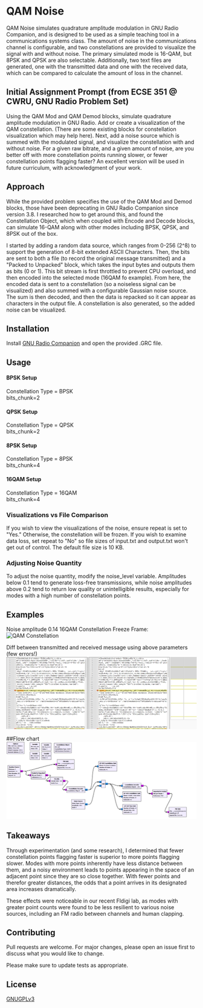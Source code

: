 # QAM Noise

QAM Noise simulates quadrature amplitude modulation in GNU Radio Companion, and is designed to be used as a simple teaching tool in a communications systems class. The amount of noise in the communications channel is configurable, and two constellations are provided to visualize the signal with and without noise. The primary simulated mode is 16-QAM, but 8PSK and QPSK are also selectable. Additionally, two text files are generated, one with the transmitted data and one with the received data, which can be compared to calculate the amount of loss in the channel. 

## Initial Assignment Prompt (from ECSE 351 @ CWRU, GNU Radio Problem Set)

Using the QAM Mod and QAM Demod blocks, simulate quadrature amplitude modulation in GNU
Radio. Add or create a visualization of the QAM constellation. (There are some existing blocks for constellation visualization which may help here). Next, add a noise source which is summed with the modulated signal, and visualize the constellation with and without noise. For a given raw bitrate, and a given amount of noise, are you better off with more constellation points running slower, or fewer constellation points flagging faster? An excellent version will be used in future curriculum, with acknowledgment of your work.

## Approach

While the provided problem specifies the use of the QAM Mod and Demod blocks, those have been deprecating in GNU Radio Companion since version 3.8. I researched how to get around this, and found the Constellation Object, which when coupled with Encode and Decode blocks, can simulate 16-QAM along with other modes including BPSK, QPSK, and 8PSK out of the box. 

I started by adding a random data source, which ranges from 0-256 (2^8) to support the generation of 8-bit extended ASCII Characters. Then, the bits are sent to both a file (to record the original message transmitted) and a "Packed to Unpacked" block, which takes the input bytes and outputs them as bits (0 or 1). This bit stream is first throttled to prevent CPU overload, and then encoded into the selected mode (16QAM fo example). From here, the encoded data is sent to a constellation (so a noiseless signal can be visualized) and also summed with a configurable Gaussian noise source. The sum is then decoded, and then the data is repacked so it can appear as characters in the output file. A constellation is also generated, so the added noise can be visualized.




## Installation

Install [GNU Radio Companion](https://www.gnuradio.org/) and open the provided .GRC file.


## Usage

#### BPSK Setup
Constellation Type = BPSK\
bits_chunk=2

#### QPSK Setup
Constellation Type = QPSK\
bits_chunk=2

#### 8PSK Setup
Constellation Type = 8PSK\
bits_chunk=4


#### 16QAM Setup
Constellation Type = 16QAM\
bits_chunk=4

### Visualizations vs File Comparison

If you wish to view the visualizations of the noise, ensure repeat is set to "Yes." Otherwise, the constellation will be frozen. If you wish to examine data loss, set repeat to "No" so file sizes of input.txt and output.txt won't get out of control. The default file size is 10 KB.

### Adjusting Noise Quantity

To adjust the noise quantity, modify the noise_level variable. Amplitudes below 0.1 tend to generate loss-free transmissions, while noise amplitudes above 0.2 tend to return low quality or unintelligible results, especially for modes with a high number of constellation points.


## Examples

Noise amplitude 0.14 16QAM Constellation Freeze Frame:
![QAM Constellation](consteallation16qam.png)

Diff between transmitted and received message using above parameters (few errors!)
![Diff example](Diff_example.png)

##Flow chart
![GNU Radio Companion Flow Chart](flowchart.png)

## Takeaways

Through experimentation (and some research), I determined that fewer constellation points flagging faster is superior to more points flagging slower. Modes with more points inherently have less distance between them, and a noisy environment leads to points appearing in the space of an adjacent point since they are so close together. With fewer points and therefor greater distances, the odds that a point arrives in its designated area increases dramatically. 

These effects were noticeable in our recent Fldigi lab, as modes with greater point counts were found to be less resilient to various noise sources, including an FM radio between channels and human clapping. 

## Contributing

Pull requests are welcome. For major changes, please open an issue first
to discuss what you would like to change.

Please make sure to update tests as appropriate.

## License

[GNUGPLv3](https://choosealicense.com/licenses/gpl-3.0/)